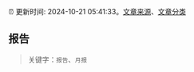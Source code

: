 :alarm_clock: 更新时间: 2024-10-21 05:41:33。[文章来源](/README.md)、[文章分类](/TAGS.md)

## 报告


> 关键字：`报告`、`月报`



